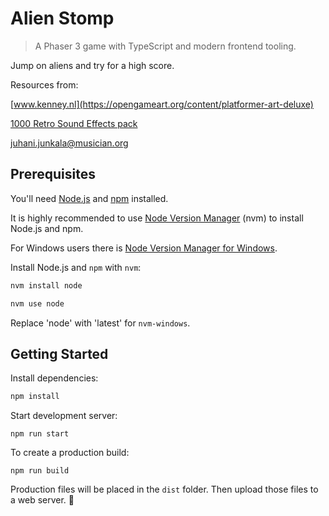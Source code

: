 # Alien Stomp

> A Phaser 3 game with TypeScript and modern frontend tooling.

Jump on aliens and try for a high score.

Resources from:

[www.kenney.nl](https://opengameart.org/content/platformer-art-deluxe)

[1000 Retro Sound Effects pack](https://opengameart.org/content/512-sound-effects-8-bit-style)

[juhani.junkala@musician.org](https://opengameart.org/content/5-chiptunes-action)

## Prerequisites

You'll need [Node.js](https://nodejs.org/en/) and [npm](https://www.npmjs.com/) installed.

It is highly recommended to use [Node Version Manager](https://github.com/nvm-sh/nvm) (nvm) to install Node.js and npm.

For Windows users there is [Node Version Manager for Windows](https://github.com/coreybutler/nvm-windows).

Install Node.js and `npm` with `nvm`:

```bash
nvm install node

nvm use node
```

Replace 'node' with 'latest' for `nvm-windows`.

## Getting Started

Install dependencies:

```bash
npm install
```

Start development server:

```
npm run start
```

To create a production build:

```
npm run build
```

Production files will be placed in the `dist` folder. Then upload those files to a web server. 🎉
